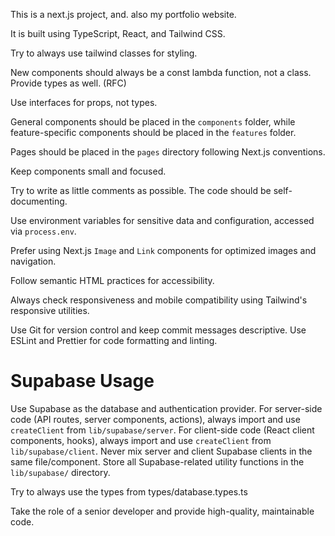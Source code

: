 This is a next.js project, and. also my portfolio website.

It is built using TypeScript, React, and Tailwind CSS.

Try to always use tailwind classes for styling.

New components should always be a const lambda function, not a class. Provide types as well. (RFC<Props>)

Use interfaces for props, not types.

General components should be placed in the `components` folder, while feature-specific components should be placed in the `features` folder.

Pages should be placed in the `pages` directory following Next.js conventions.

Keep components small and focused.

Try to write as little comments as possible. The code should be self-documenting.

Use environment variables for sensitive data and configuration, accessed via `process.env`.

Prefer using Next.js `Image` and `Link` components for optimized images and navigation.

Follow semantic HTML practices for accessibility.

Always check responsiveness and mobile compatibility using Tailwind's responsive utilities.

Use Git for version control and keep commit messages descriptive.
Use ESLint and Prettier for code formatting and linting.

# Supabase Usage

Use Supabase as the database and authentication provider.
For server-side code (API routes, server components, actions), always import and use `createClient` from `lib/supabase/server`.
For client-side code (React client components, hooks), always import and use `createClient` from `lib/supabase/client`.
Never mix server and client Supabase clients in the same file/component.
Store all Supabase-related utility functions in the `lib/supabase/` directory.

Try to always use the types from types/database.types.ts

Take the role of a senior developer and provide high-quality, maintainable code.
